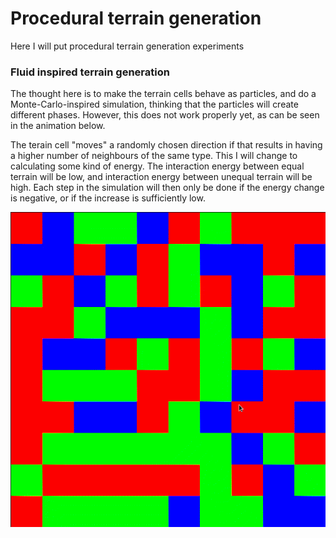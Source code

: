 # Procedural terrain generation

Here I will put procedural terrain generation experiments

### Fluid inspired terrain generation
The thought here is to make the terrain cells behave as particles, and do a Monte-Carlo-inspired simulation, thinking that the particles will create different phases. However, this does not work properly yet, as can be seen in the animation below. 

The terain cell "moves" a randomly chosen direction if that results in having a higher number of neighbours of the same type. This I will change to calculating some kind of energy. The interaction energy between equal terrain will be low, and interaction energy between unequal terrain will be high. Each step in the simulation will then only be done if the energy change is negative, or if the increase is sufficiently low. 

![2016.03.29.gif](fluid_inspired_terrain/screenshot/2016.03.29.gif)
